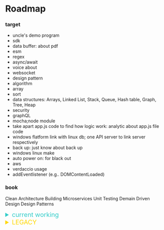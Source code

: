 # Roadmap

### target

- uncle's demo program
- sdk
- data buffer: about pdf
- esm
- regex
- async/await
- voice about
- websocket
- design pattern
- algorithm
- array
- sort
- data structures: Arrays, Linked List, Stack, Queue, Hash table, Graph, Tree, Heap
- security
- graphQL
- mocha;node module 
- take apart app.js code to find how logic work: analytic about app.js file code
- windows flatform link with linux db; one API server to link server respectively
- back up: just know about back up 
- windows linux make 
- auto power on: for black out
- aws
- verdaccio usage
- addEventlistener (e.g.. DOMContentLoaded)

### book

Clean Architecture
Building Microservices
Unit Testing
Demain Driven Design
Design Patterns

<details><summary style="color: rgb(51, 204, 201); font-size:1.25rem">current working</summary>

<details><summary>uncles's demo program</summary>

- link with Django and c program

</details>

</details>


<details><summary style="color:gold; font-size:1.25rem;">LEGACY</summary>

<details><summary></summary>

</details>

</details>